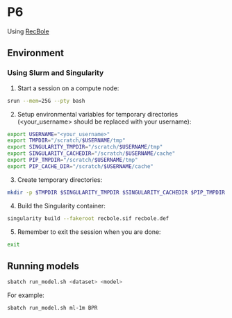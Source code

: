 # P6

Using [RecBole](https://github.com/RUCAIBox/RecBole)

## Environment
### Using Slurm and Singularity
1. Start a session on a compute node:
```bash
srun --mem=25G --pty bash
``` 
2. Setup environmental variables for temporary directories (<your_username> should be replaced with your username):
```bash
export USERNAME="<your_username>"
export TMPDIR="/scratch/$USERNAME/tmp"
export SINGULARITY_TMPDIR="/scratch/$USERNAME/tmp"
export SINGULARITY_CACHEDIR="/scratch/$USERNAME/cache"
export PIP_TMPDIR="/scratch/$USERNAME/tmp"
export PIP_CACHE_DIR="/scratch/$USERNAME/cache"
```
3. Create temporary directories:
```bash
mkdir -p $TMPDIR $SINGULARITY_TMPDIR $SINGULARITY_CACHEDIR $PIP_TMPDIR $PIP_CACHE_DIR
```
4. Build the Singularity container:
```bash
singularity build --fakeroot recbole.sif recbole.def
```
5. Remember to exit the session when you are done:
```bash
exit
```

## Running models
```bash
sbatch run_model.sh <dataset> <model>
```
For example:
```bash
sbatch run_model.sh ml-1m BPR
```